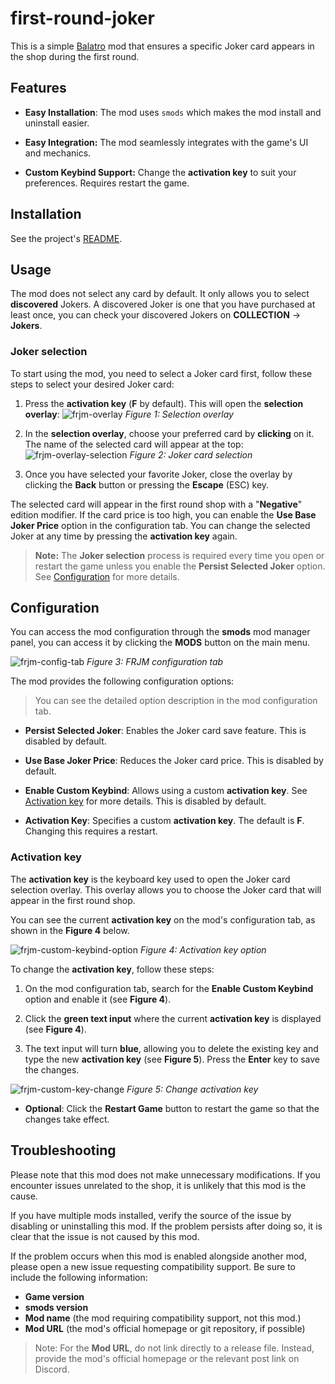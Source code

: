# first-round-joker

This is a simple [Balatro](https://store.steampowered.com/app/2379780) mod
that ensures a specific Joker card appears in the shop during the first round.

## Features

- **Easy Installation**: The mod uses `smods` which makes the mod install and uninstall easier.

- **Easy Integration:** The mod seamlessly integrates with the game's UI and mechanics.

- **Custom Keybind Support:** Change the **activation key** to suit your preferences.
Requires restart the game.

## Installation

See the project's [README](../README.md).

## Usage

The mod does not select any card by default.  It only allows you to
select **discovered** Jokers. A discovered Joker is one that you have purchased
at least once, you can check your discovered Jokers on **COLLECTION** -> **Jokers**.

### Joker selection

To start using the mod, you need to select a Joker card first, follow these steps to
select your desired Joker card:

1. Press the **activation key** (**F** by default). This will open the **selection overlay**:
![frjm-overlay](./assets/frjm_overlay.png)
*Figure 1: Selection overlay*

2. In the **selection overlay**, choose your preferred card by **clicking** on it. 
The name of the selected card will appear at the top:
![frjm-overlay-selection](./assets/frjm_card_selection.png)
*Figure 2: Joker card selection*

3. Once you have selected your favorite Joker, close the overlay by clicking 
the **Back** button or pressing the **Escape** (ESC) key.

The selected card will appear in the first round shop with a "**Negative**" edition modifier.
If the card price is too high, you can enable the **Use Base Joker Price** option 
in the configuration tab. You can change the selected Joker at any time by pressing
the **activation key** again.

> **Note:** The **Joker selection** process is required every time you open or restart the
> game unless you enable the **Persist Selected Joker** option.
> See [Configuration](#configuration) for more details.

## Configuration

You can access the mod configuration through the **smods** mod manager panel, you can
access it by clicking the **MODS** button on the main menu.

![frjm-config-tab](./assets/frjm_config_tab.png)
*Figure 3: FRJM configuration tab*

The mod provides the following configuration options:

> You can see the detailed option description in the mod configuration tab.

- **Persist Selected Joker**: Enables the Joker card save feature. This is disabled by default.

- **Use Base Joker Price**: Reduces the Joker card price. This is disabled by default.

- **Enable Custom Keybind**: Allows using a custom **activation key**.
See [Activation key](#activation-key) for more details. This is disabled by default.

- **Activation Key**: Specifies a custom **activation key**. The default is **F**. Changing this requires a restart.

### Activation key
The **activation key** is the keyboard key used to open the Joker card
selection overlay. This overlay allows you to choose the Joker card that will
appear in the first round shop.

You can see the current **activation key** on the mod's configuration tab, as shown
in the **Figure 4** below.

![frjm-custom-keybind-option](./assets/frjm_custom_keybind_option.png)
*Figure 4: Activation key option*

To change the **activation key**, follow these steps:

1. On the mod configuration tab, search for the **Enable Custom Keybind** option and
enable it (see **Figure 4**).

2. Click the **green text input** where the current **activation key** is displayed (see **Figure 4**).

3. The text input will turn **blue**, allowing you to delete the existing key and type
the new **activation key** (see **Figure 5**). Press the **Enter** key to save the changes. 

![frjm-custom-key-change](./assets/frjm_custom_keybind_change.png)
*Figure 5: Change activation key*

- **Optional**: Click the **Restart Game** button to restart the game so that the changes 
take effect.

## Troubleshooting

Please note that this mod does not make unnecessary modifications.
If you encounter issues unrelated to the shop, it is unlikely that this mod is the cause.

If you have multiple mods installed, verify the source of the issue by disabling
or uninstalling this mod. If the problem persists after doing so, 
it is clear that the issue is not caused by this mod.

If the problem occurs when this mod is enabled alongside another mod,
please open a new issue requesting compatibility support. Be sure to
include the following information:

- **Game version**
- **smods version**
- **Mod name** (the mod requiring compatibility support, not this mod.)
- **Mod URL** (the mod's official homepage or git repository, if possible)

> Note: For the **Mod URL**, do not link directly to a release file. Instead, provide the mod's official homepage or the relevant post link on Discord.
